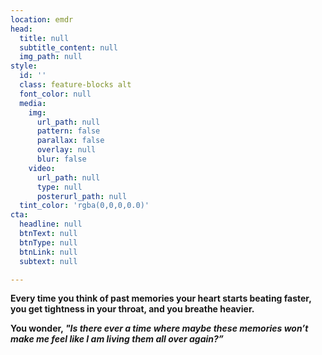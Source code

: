 ```yaml
---
location: emdr
head:
  title: null
  subtitle_content: null
  img_path: null
style:
  id: ''
  class: feature-blocks alt
  font_color: null
  media:
    img:
      url_path: null
      pattern: false
      parallax: false
      overlay: null
      blur: false
    video:
      url_path: null
      type: null
      posterurl_path: null
  tint_color: 'rgba(0,0,0,0.0)'
cta:
  headline: null
  btnText: null
  btnType: null
  btnLink: null
  subtext: null

---
```

<div class="d-flex align-items-center justify-content-around row">
<div class="col-sm-10 col-md-8 col-lg-6">
<p><strong>Every time you think of past memories your heart starts beating faster, you get tightness in your throat, and you breathe heavier.</strong></p>
<p><strong>You wonder, <em>"Is there ever a time where maybe these memories won&rsquo;t make me feel like I am living them all over again?&rdquo;</em></strong></p>
</div>
</div>
